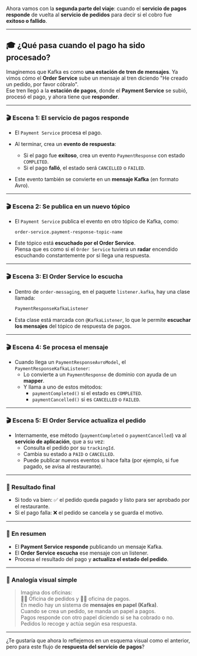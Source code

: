 Ahora vamos con la **segunda parte del viaje**: cuando el **servicio de pagos responde** de vuelta al **servicio de pedidos** para decir si el cobro fue **exitoso o fallido**.

---

## 🎓 ¿Qué pasa cuando el pago ha sido procesado?

Imaginemos que Kafka es como **una estación de tren de mensajes**. Ya vimos cómo el **Order Service** sube un mensaje al tren diciendo "He creado un pedido, por favor cóbralo".  
Ese tren llegó a la **estación de pagos**, donde el **Payment Service** se subió, procesó el pago, y ahora tiene que **responder**.

---

### 🎬 Escena 1: El servicio de pagos responde

- El `Payment Service` procesa el pago.
- Al terminar, crea un **evento de respuesta**:
  - Si el pago fue **exitoso**, crea un evento `PaymentResponse` con estado `COMPLETED`.
  - Si el pago **falló**, el estado será `CANCELLED` o `FAILED`.

- Este evento también se convierte en un **mensaje Kafka** (en formato Avro).

---

### 🎬 Escena 2: Se publica en un nuevo tópico

- El `Payment Service` publica el evento en otro tópico de Kafka, como:
  ```plaintext
  order-service.payment-response-topic-name
  ```

- Este tópico está **escuchado por el Order Service**.  
  Piensa que es como si el `Order Service` tuviera un **radar** encendido escuchando constantemente por si llega una respuesta.

---

### 🎬 Escena 3: El Order Service lo escucha

- Dentro de `order-messaging`, en el paquete `listener.kafka`, hay una clase llamada:

  ```java
  PaymentResponseKafkaListener
  ```

- Esta clase está marcada con `@KafkaListener`, lo que le permite **escuchar los mensajes** del tópico de respuesta de pagos.

---

### 🎬 Escena 4: Se procesa el mensaje

- Cuando llega un `PaymentResponseAvroModel`, el `PaymentResponseKafkaListener`:
  - Lo convierte a un `PaymentResponse` de dominio con ayuda de un **mapper**.
  - Y llama a uno de estos métodos:
    - `paymentCompleted()` si el estado es `COMPLETED`.
    - `paymentCancelled()` si es `CANCELLED` o `FAILED`.

---

### 🎬 Escena 5: El Order Service actualiza el pedido

- Internamente, ese método (`paymentCompleted` o `paymentCancelled`) va al **servicio de aplicación**, que a su vez:
  - Consulta el pedido por su `trackingId`.
  - Cambia su estado a `PAID` o `CANCELLED`.
  - Puede publicar nuevos eventos si hace falta (por ejemplo, si fue pagado, se avisa al restaurante).

---

### 🎯 Resultado final

- Si todo va bien: ✅ el pedido queda pagado y listo para ser aprobado por el restaurante.
- Si el pago falla: ❌ el pedido se cancela y se guarda el motivo.

---

### 🧠 En resumen

- El **Payment Service** **responde** publicando un mensaje Kafka.
- El **Order Service** **escucha** ese mensaje con un listener.
- Procesa el resultado del pago y **actualiza el estado del pedido**.

---

### 🎨 Analogía visual simple

> Imagina dos oficinas:  
> 🧑‍💼 Oficina de pedidos y 🧑‍💼 oficina de pagos.  
> En medio hay un sistema de **mensajes en papel (Kafka)**.  
> Cuando se crea un pedido, se manda un papel a pagos.  
> Pagos responde con otro papel diciendo si se ha cobrado o no.  
> Pedidos lo recoge y actúa según esa respuesta.

---

¿Te gustaría que ahora lo reflejemos en un esquema visual como el anterior, pero para este flujo de **respuesta del servicio de pagos**?